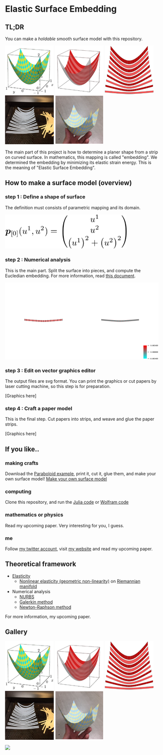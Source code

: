 # Elastic Surface Embedding

## TL;DR
You can make a *holdable* smooth surface model with this repository.

<img src="img/Paraboloid1.png" width="160"> <img src="img/Paraboloid2.png" width="160"> <img src="img/Paraboloid3.png" width="160"> <img src="img/Paraboloid4.jpg" width="160"> <img src="img/Paraboloid5.png" width="160">

The main part of this project is how to determine a planer shape from a strip on curved surface.
In mathematics, this mapping is called "embedding".
We determined the embedding by minimizing its elastic strain energy.
This is the meaning of "Elastic Surface Embedding".

## How to make a surface model (overview)
### step 1 : Define a shape of surface
The definition must consists of parametric mapping and its domain.

<img src="img/Paraboloid-eqn.png" width="400">

### step 2 : Numerical analysis
This is the main part.
Split the surface into pieces, and compute the Eucledian embedding.
For more information, read [this document](/Julia/HowToRunJuliaCode.md).

<img src="img/strain.png" width="900">

### step 3 : Edit on vector graphics editor
The output files are svg format.
You can print the graphics or cut papers by laser cutting machine, so this step is for preparation.

[Graphics here]

### step 4 : Craft a paper model
This is the final step.
Cut papers into strips, and weave and glue the paper strips.

[Graphics here]


## If you like..
### making crafts
Download the [Paraboloid example](/Example/Paraboloid.pdf), print it, cut it, glue them, and make your own surface model!
[Make your own surface model](Example/HowToMakePaperModel.md)

### computing
Clone this repository, and run the [Julia code](/Julia/HowToRunJuliaCode.md) or [Wolfram code](/Wolfram/HowToRunWolframCode.md)

### mathematics or physics
Read my upcoming paper.
Very interesting for you, I guess.

### me
Follow [my twitter account](https://twitter.com/Hyrodium), visit [my website](https://hyrodium.github.io/Profile) and read my upcoming paper.

## Theoretical framework

* [Elasticity](https://en.m.wikipedia.org/wiki/Elasticity_(physics))
    * [Nonlinear elasticity (geometric non-linearity)](https://www.sciencedirect.com/topics/engineering/geometric-nonlinearity) on [Riemannian manifold](https://en.m.wikipedia.org/wiki/Riemannian_manifold)
* Numerical analysis
    * [NURBS](https://en.wikipedia.org/wiki/Non-uniform_rational_B-spline)
    * [Galerkin method](https://en.wikipedia.org/wiki/Galerkin_method)
    * [Newton-Raphson method](https://en.wikipedia.org/wiki/Newton%27s_method)

For more information, my upcoming paper.

## Gallery
<img src="img/Paraboloid1.png" width="160"> <img src="img/Paraboloid2.png" width="160"> <img src="img/Paraboloid3.png" width="160"> <img src="img/Paraboloid4.jpg" width="160"> <img src="img/Paraboloid5.png" width="160">

<img src="img/CatenoidHelicoid.gif" width="400">
